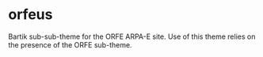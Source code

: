 # orfeus

Bartik sub-sub-theme for the ORFE ARPA-E site. Use of this theme relies on the presence of the ORFE sub-theme.
